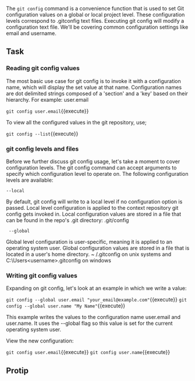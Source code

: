 The ```git config``` command is a convenience function that is used to set Git configuration values on a global or local project level. These configuration levels correspond to .gitconfig text files. Executing git config will modify a configuration text file. We'll be covering common configuration settings like email and username.

## Task

### Reading git config values

The most basic use case for git config is to invoke it with a configuration name, which will display the set value at that name. Configuration names are dot delimited strings composed of a 'section' and a 'key' based on their hierarchy. For example: user.email

```git config user.email```{{execute}}

To view all the configured values in the git repository, use;

```git config --list```{{execute}}

### git config levels and files

Before we further discuss git config usage, let's take a moment to cover configuration levels. The git config command can accept arguments to specify which configuration level to operate on. The following configuration levels are available:

    --local

By default, git config will write to a local level if no configuration option is passed. Local level configuration is applied to the context repository git config gets invoked in. Local configuration values are stored in a file that can be found in the repo's .git directory: .git/config

     --global

Global level configuration is user-specific, meaning it is applied to an operating system user. Global configuration values are stored in a file that is located in a user's home directory. ~ /.gitconfig on unix systems and C:\Users\<username>\.gitconfig on windows

### Writing git config values

Expanding on git config, let's look at an example in which we write a value:

```git config --global user.email "your_email@example.com"```{{execute}}
```git config --global user.name "My Name"```{{execute}}

This example writes the values to the configuration name user.email and user.name. It uses the --global flag so this value is set for the current operating system user.

View the new configuration:

```git config user.email```{{execute}}
```git config user.name```{{execute}}

## Protip

